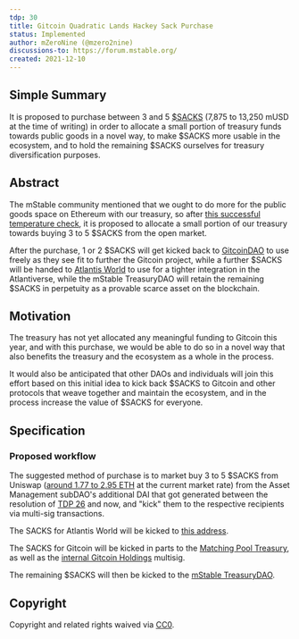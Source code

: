 ```yaml
---
tdp: 30
title: Gitcoin Quadratic Lands Hackey Sack Purchase
status: Implemented
author: mZeroNine (@mzero2nine)
discussions-to: https://forum.mstable.org/
created: 2021-12-10
---
```


## Simple Summary

It is proposed to purchase between 3 and 5 [$SACKS](https://store.gitcoin.co/products/sacks) (7,875 to 13,250 mUSD at the time of writing) in order to allocate a small portion of treasury funds towards public goods in a novel way, to make $SACKS more usable in the ecosystem, and to hold the remaining $SACKS ourselves for treasury diversification purposes.

## Abstract

The mStable community mentioned that we ought to do more for the public goods space on Ethereum with our treasury, so after [this successful temperature check](../assets/TDP-30/sacks-temperature-check.png), it is proposed to allocate a small portion of our treasury towards buying 3 to 5 $SACKS from the open market. 

After the purchase, 1 or 2 $SACKS will get kicked back to [GitcoinDAO](https://gitcoindao.com/) to use freely as they see fit to further the Gitcoin project, while a further $SACKS will be handed to [Atlantis World](https://atlantis.world/) to use for a tighter integration in the Atlantiverse, while the mStable TreasuryDAO will retain the remaining $SACKS in perpetuity as a provable scarce asset on the blockchain.

## Motivation

The treasury has not yet allocated any meaningful funding to Gitcoin this year, and with this purchase, we would be able to do so in a novel way that also benefits the treasury and the ecosystem as a whole in the process.

It would also be anticipated that other DAOs and individuals will join this effort based on this initial idea to kick back $SACKS to Gitcoin and other protocols that weave together and maintain the ecosystem, and in the process increase the value of $SACKS for everyone. 

## Specification

### Proposed workflow

The suggested method of purchase is to market buy 3 to 5 $SACKS from Uniswap ([around 1.77 to 2.95 ETH](https://app.uniswap.org/#/pool/25670) at the current market rate) from the Asset Management subDAO's additional DAI that got generated between the resolution of [TDP 26](./tdp-26) and now, and "kick" them to the respective recipients via multi-sig transactions.

The SACKS for Atlantis World will be kicked to [this address](https://etherscan.io/address/0x8ca2fbf18c57999d07109ef257d5340746efbc9d).

The SACKS for Gitcoin will be kicked in parts to the [Matching Pool Treasury](https://etherscan.io/address/0xde21F729137C5Af1b01d73aF1dC21eFfa2B8a0d6), as well as the [internal Gitcoin Holdings](https://etherscan.io/address/0xd73b03f1ea390feb20d879e4dfb83f1245c8d4be) multisig.

The remaining $SACKS will then be kicked to the [mStable TreasuryDAO](https://etherscan.io/address/0x3dd46846eed8d147841ae162c8425c08bd8e1b41).

## Copyright

Copyright and related rights waived via [CC0](https://creativecommons.org/publicdomain/zero/1.0/).
